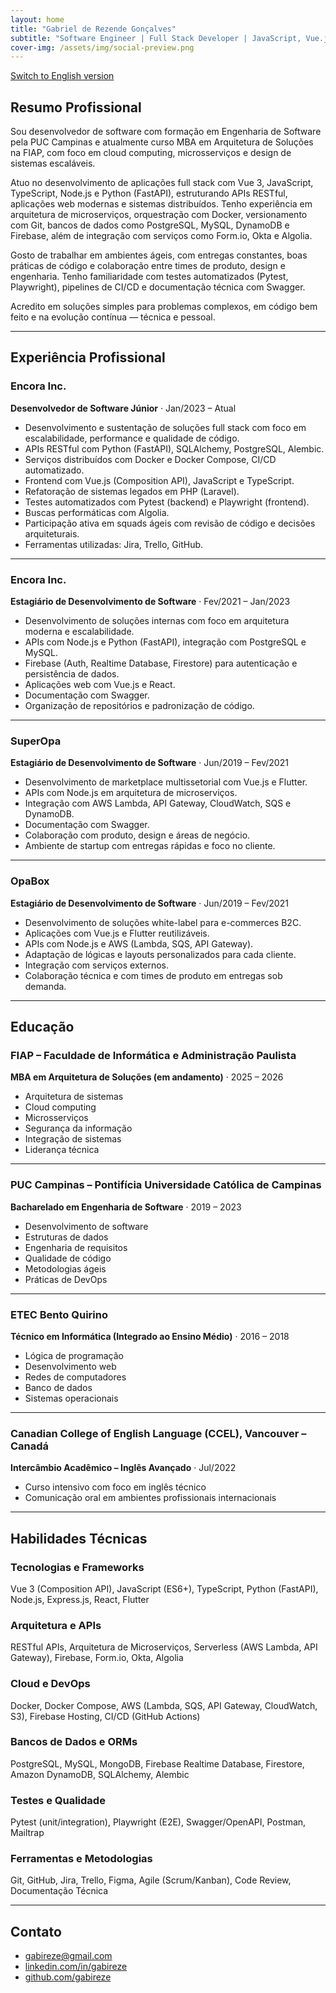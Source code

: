 ```yaml
---
layout: home
title: "Gabriel de Rezende Gonçalves"
subtitle: "Software Engineer | Full Stack Developer | JavaScript, Vue.js, React, Laravel, Python | MBA em Arquitetura de Soluções"
cover-img: /assets/img/social-preview.png
---
```


[Switch to English version](./en)

## Resumo Profissional

Sou desenvolvedor de software com formação em Engenharia de Software pela PUC Campinas e atualmente curso MBA em Arquitetura de Soluções na FIAP, com foco em cloud computing, microsserviços e design de sistemas escaláveis.

Atuo no desenvolvimento de aplicações full stack com Vue 3, JavaScript, TypeScript, Node.js e Python (FastAPI), estruturando APIs RESTful, aplicações web modernas e sistemas distribuídos. Tenho experiência em arquitetura de microserviços, orquestração com Docker, versionamento com Git, bancos de dados como PostgreSQL, MySQL, DynamoDB e Firebase, além de integração com serviços como Form.io, Okta e Algolia.

Gosto de trabalhar em ambientes ágeis, com entregas constantes, boas práticas de código e colaboração entre times de produto, design e engenharia. Tenho familiaridade com testes automatizados (Pytest, Playwright), pipelines de CI/CD e documentação técnica com Swagger.

Acredito em soluções simples para problemas complexos, em código bem feito e na evolução contínua — técnica e pessoal.

---

## Experiência Profissional

### Encora Inc.

**Desenvolvedor de Software Júnior** · Jan/2023 – Atual

- Desenvolvimento e sustentação de soluções full stack com foco em escalabilidade, performance e qualidade de código.
- APIs RESTful com Python (FastAPI), SQLAlchemy, PostgreSQL, Alembic.
- Serviços distribuídos com Docker e Docker Compose, CI/CD automatizado.
- Frontend com Vue.js (Composition API), JavaScript e TypeScript.
- Refatoração de sistemas legados em PHP (Laravel).
- Testes automatizados com Pytest (backend) e Playwright (frontend).
- Buscas performáticas com Algolia.
- Participação ativa em squads ágeis com revisão de código e decisões arquiteturais.
- Ferramentas utilizadas: Jira, Trello, GitHub.

---

### Encora Inc.

**Estagiário de Desenvolvimento de Software** · Fev/2021 – Jan/2023

- Desenvolvimento de soluções internas com foco em arquitetura moderna e escalabilidade.
- APIs com Node.js e Python (FastAPI), integração com PostgreSQL e MySQL.
- Firebase (Auth, Realtime Database, Firestore) para autenticação e persistência de dados.
- Aplicações web com Vue.js e React.
- Documentação com Swagger.
- Organização de repositórios e padronização de código.

---

### SuperOpa

**Estagiário de Desenvolvimento de Software** · Jun/2019 – Fev/2021

- Desenvolvimento de marketplace multissetorial com Vue.js e Flutter.
- APIs com Node.js em arquitetura de microserviços.
- Integração com AWS Lambda, API Gateway, CloudWatch, SQS e DynamoDB.
- Documentação com Swagger.
- Colaboração com produto, design e áreas de negócio.
- Ambiente de startup com entregas rápidas e foco no cliente.

---

### OpaBox

**Estagiário de Desenvolvimento de Software** · Jun/2019 – Fev/2021

- Desenvolvimento de soluções white-label para e-commerces B2C.
- Aplicações com Vue.js e Flutter reutilizáveis.
- APIs com Node.js e AWS (Lambda, SQS, API Gateway).
- Adaptação de lógicas e layouts personalizados para cada cliente.
- Integração com serviços externos.
- Colaboração técnica e com times de produto em entregas sob demanda.

---

## Educação

### FIAP – Faculdade de Informática e Administração Paulista

**MBA em Arquitetura de Soluções (em andamento)** · 2025 – 2026

- Arquitetura de sistemas
- Cloud computing
- Microsserviços
- Segurança da informação
- Integração de sistemas
- Liderança técnica

---

### PUC Campinas – Pontifícia Universidade Católica de Campinas

**Bacharelado em Engenharia de Software** · 2019 – 2023

- Desenvolvimento de software
- Estruturas de dados
- Engenharia de requisitos
- Qualidade de código
- Metodologias ágeis
- Práticas de DevOps

---

### ETEC Bento Quirino

**Técnico em Informática (Integrado ao Ensino Médio)** · 2016 – 2018

- Lógica de programação
- Desenvolvimento web
- Redes de computadores
- Banco de dados
- Sistemas operacionais

---

### Canadian College of English Language (CCEL), Vancouver – Canadá

**Intercâmbio Acadêmico – Inglês Avançado** · Jul/2022

- Curso intensivo com foco em inglês técnico
- Comunicação oral em ambientes profissionais internacionais

---

## Habilidades Técnicas

### Tecnologias e Frameworks

Vue 3 (Composition API), JavaScript (ES6+), TypeScript, Python (FastAPI), Node.js, Express.js, React, Flutter

### Arquitetura e APIs

RESTful APIs, Arquitetura de Microserviços, Serverless (AWS Lambda, API Gateway), Firebase, Form.io, Okta, Algolia

### Cloud e DevOps

Docker, Docker Compose, AWS (Lambda, SQS, API Gateway, CloudWatch, S3), Firebase Hosting, CI/CD (GitHub Actions)

### Bancos de Dados e ORMs

PostgreSQL, MySQL, MongoDB, Firebase Realtime Database, Firestore, Amazon DynamoDB, SQLAlchemy, Alembic

### Testes e Qualidade

Pytest (unit/integration), Playwright (E2E), Swagger/OpenAPI, Postman, Mailtrap

### Ferramentas e Metodologias

Git, GitHub, Jira, Trello, Figma, Agile (Scrum/Kanban), Code Review, Documentação Técnica

---

## Contato

- [gabireze@gmail.com](mailto:gabireze@gmail.com)
- [linkedin.com/in/gabireze](https://linkedin.com/in/gabireze)
- [github.com/gabireze](https://github.com/gabireze)
